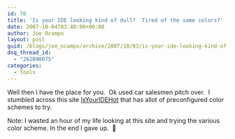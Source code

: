 ```yaml
---
id: 70
title: 'Is your IDE looking kind of dull?  Tired of the same colors?'
date: 2007-10-04T03:40:00+00:00
author: Joe Ocampo
layout: post
guid: /blogs/joe_ocampo/archive/2007/10/03/is-your-ide-looking-kind-of-dull-tired-of-the-same-colors.aspx
dsq_thread_id:
  - "262090075"
categories:
  - Tools
---
```

Well then I have the place for you.&nbsp; Ok used car salesmen pitch over.&nbsp; I stumbled across this site <a href="http://idehotornot.ning.com/" target="_blank">IsYourIDEHot</a> that has allot of preconfigured color schemes to try.&nbsp; 

Note: I wasted an hour of my life looking at this site and trying the various color scheme. In the end I gave up.&nbsp; 🙂